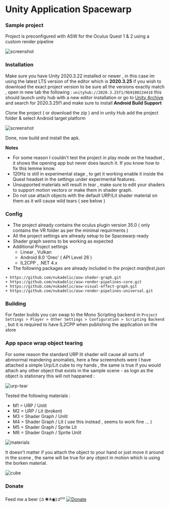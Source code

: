 # Unity Application Spacewarp
### Sample project

Project is preconfigured with ASW for the Oculus Quest 1 &amp; 2 using a custom render pipeline 

![screenshot](https://raw.githubusercontent.com/nukadelic/unity-application-spacewarp/master/Img/screenshot.png)

### Installation

Make sure you have Unity 2020.3.22 installed or newer , in this case im using the latest LTS version of the editor which is **2020.3.25** if you wish to download the exact project version to be sure all the versions exactly match , open in new tab the following : `unityhub://2020.3.25f1/9b9180224418` this should launch unity hub with a new editor installation or go to [Unity Archive](https://unity3d.com/get-unity/download/archive) and search for 2020.3.25f1 and make sure to install **Android Build Support**

Clone the project ( or download the zip ) and in unity Hub add the project folder & select Android target platform  
  
![screenshot](https://raw.githubusercontent.com/nukadelic/unity-application-spacewarp/master/Img/hub.png)

Done, now build and install the apk.

**Notes** 
* For some reason I couldn't test the project in play mode on the headset , it shows the opening app but never does launch it. If you know how to fix this lemme know. 
* 120Hz is still in experimental stage , to get it working enable it inside the Quest headset in the settings under experimental features. 
* Unsupported materials will result in tear , make sure to edit your shaders to support motion vectors or make them in shader graph.
* Do not use attach objects with the default URP/Lit shader material on them as it will cause wild tears ( see below ) 

### Config 

* The project already contains the oculus plugin version 35.0 ( only contains the VR folder as per the minimal requirments )
* All the project settings are allready setup to be Spacewarp ready 
* Shader graph seems to be working as expected 
* Additional Project settings 
  * Linear , Vulkan 
  * Android 8.0 'Oreo' ( API Level 26 ) 
  * IL2CPP , .NET 4.x  
* The following packages are already included in the project _manifest.json_
``` 
+ https://github.com/nukadelic/asw-shader-graph.git
+ https://github.com/nukadelic/asw-render-pipelines-core.git
+ https://github.com/nukadelic/asw-visual-effect-graph.git
+ https://github.com/nukadelic/asw-render-pipelines-universal.git
```

### Building 

For faster builds you can swap to the Mono Scripting backend in `Project Settings > Player > Other Settings > Configuration > Scripting Backend` , but it is required to have IL2CPP when publishing the application on the store 

### App space wrap object tearing 

For some reason the standard URP lit shader will cause all sorts of abnnormal reandering anomalies, here a few screenshots were I have attached a simple Urp/Lit cube to my hands , the same is true if you would attach any other object that exists in the sample scene - as logn as the object is stationary this will not happaned :  
  
![urp-tear](https://raw.githubusercontent.com/nukadelic/unity-application-spacewarp/master/Img/urp-tear.png)

Tested the following materials : 
* M1 = URP / Unlit 
* M2 = URP / Lit (*broken*) 
* M3 = Shader Graph / Unlit 
* M4 = Shader Graph / Lit  ( use this instead , seems to work fine ... ) 
* M5 = Shader Graph / Sprite Lit 
* M6 = Shader Graph / Sprite Unlit  
  
![materials](https://raw.githubusercontent.com/nukadelic/unity-application-spacewarp/master/Img/materials.png)

It doesn't matter if you attach the object to your hand or just move it around in the scene , the same will be true for any object in motion which is using the borken material.  
  
![cube](https://raw.githubusercontent.com/nukadelic/unity-application-spacewarp/master/Img/cube.gif)


### Donate 

Feed me a beer (૭ ◉༬◉)૭⁾⁾⁾⁾ [![Donate](https://img.shields.io/badge/Donate-PayPal-green.svg)](https://www.paypal.me/wad1m)
